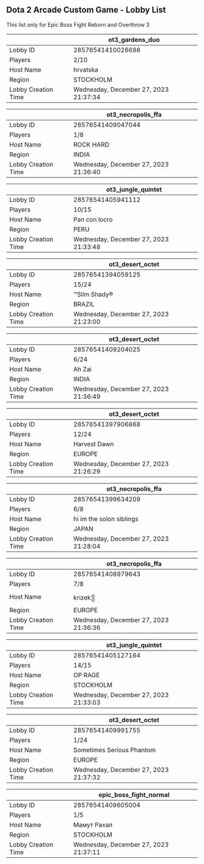 ## Dota 2 Arcade Custom Game - Lobby List

This list only for Epic Boss Fight Reborn and Overthrow 3

|  | ot3_gardens_duo |
| ------ | ------ |
| Lobby ID | 28576541410026698 |
| Players | 2/10 |
| Host Name | hrvatska |
| Region | STOCKHOLM |
| Lobby Creation Time | Wednesday, December 27, 2023 21:37:34 |


|  | ot3_necropolis_ffa |
| ------ | ------ |
| Lobby ID | 28576541409047044 |
| Players | 1/8 |
| Host Name | ROCK HARD |
| Region | INDIA |
| Lobby Creation Time | Wednesday, December 27, 2023 21:36:40 |


|  | ot3_jungle_quintet |
| ------ | ------ |
| Lobby ID | 28576541405941112 |
| Players | 10/15 |
| Host Name | Pan con locro |
| Region | PERU |
| Lobby Creation Time | Wednesday, December 27, 2023 21:33:48 |


|  | ot3_desert_octet |
| ------ | ------ |
| Lobby ID | 28576541394059125 |
| Players | 15/24 |
| Host Name | ™Slim Shady® |
| Region | BRAZIL |
| Lobby Creation Time | Wednesday, December 27, 2023 21:23:00 |


|  | ot3_desert_octet |
| ------ | ------ |
| Lobby ID | 28576541409204025 |
| Players | 6/24 |
| Host Name | Ah Zai |
| Region | INDIA |
| Lobby Creation Time | Wednesday, December 27, 2023 21:36:49 |


|  | ot3_desert_octet |
| ------ | ------ |
| Lobby ID | 28576541397906868 |
| Players | 12/24 |
| Host Name | Harvest Dawn |
| Region | EUROPE |
| Lobby Creation Time | Wednesday, December 27, 2023 21:26:29 |


|  | ot3_necropolis_ffa |
| ------ | ------ |
| Lobby ID | 28576541399634209 |
| Players | 6/8 |
| Host Name | hi im the solon siblings |
| Region | JAPAN |
| Lobby Creation Time | Wednesday, December 27, 2023 21:28:04 |


|  | ot3_necropolis_ffa |
| ------ | ------ |
| Lobby ID | 28576541408979643 |
| Players | 7/8 |
| Host Name | krizek𒉭 |
| Region | EUROPE |
| Lobby Creation Time | Wednesday, December 27, 2023 21:36:36 |


|  | ot3_jungle_quintet |
| ------ | ------ |
| Lobby ID | 28576541405127164 |
| Players | 14/15 |
| Host Name | OP RAGE |
| Region | STOCKHOLM |
| Lobby Creation Time | Wednesday, December 27, 2023 21:33:03 |


|  | ot3_desert_octet |
| ------ | ------ |
| Lobby ID | 28576541409991755 |
| Players | 1/24 |
| Host Name | Sometimes Serious Phantom |
| Region | EUROPE |
| Lobby Creation Time | Wednesday, December 27, 2023 21:37:32 |


|  | epic_boss_fight_normal |
| ------ | ------ |
| Lobby ID | 28576541409605004 |
| Players | 1/5 |
| Host Name | Мамут Рахал |
| Region | STOCKHOLM |
| Lobby Creation Time | Wednesday, December 27, 2023 21:37:11 |


